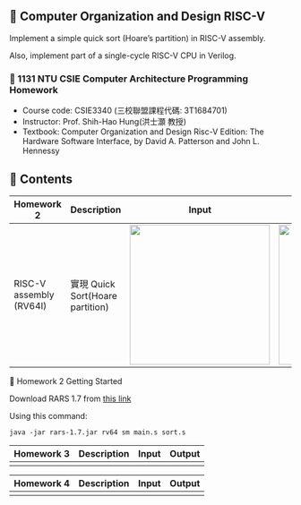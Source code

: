 ## 📝 Computer Organization and Design RISC-V
Implement a simple quick sort (Hoare’s partition) in RISC-V assembly. 

Also, implement part of a single-cycle RISC-V CPU in Verilog.

### 🔗 1131 NTU CSIE Computer Architecture Programming Homework
- Course code: CSIE3340 (三校聯盟課程代碼: 3T1684701)
- Instructor: Prof. Shih-Hao Hung(洪士灝 教授)
- Textbook: Computer Organization and Design Risc-V Edition: The Hardware Software Interface, by David A. Patterson and John L. Hennessy

## 📁 Contents
| Homework 2 | Description | Input | Output |
|-------------|-----------------|-----------------|-----------------|
| RISC-V assembly (RV64I) | 實現 Quick Sort(Hoare partition) | <img src="image/padded_image.png" width="250"/> | <img src="image/thresholded_image.png" width="250"/> |

🚀 Homework 2 Getting Started

Download RARS 1.7 from [this link](https://github.com/rarsm/rars/releases/download/v1.7/rars-1.7.jar)

Using this command:
```
java -jar rars-1.7.jar rv64 sm main.s sort.s
```

| Homework 3 | Description | Input | Output |
|-------------|-----------------|-----------------|-----------------|
|  |  |  |  |

| Homework 4 | Description | Input | Output |
|-------------|-----------------|-----------------|-----------------|
|  |  |  |  |
